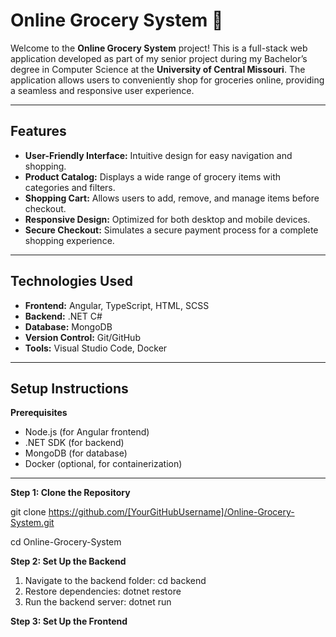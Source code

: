 # Online Grocery System 🛒  

Welcome to the **Online Grocery System** project! This is a full-stack web application developed as part of my senior project during my Bachelor’s degree in Computer Science at the **University of Central Missouri**. The application allows users to conveniently shop for groceries online, providing a seamless and responsive user experience.  

---

## Features  
- **User-Friendly Interface:** Intuitive design for easy navigation and shopping.  
- **Product Catalog:** Displays a wide range of grocery items with categories and filters.  
- **Shopping Cart:** Allows users to add, remove, and manage items before checkout.  
- **Responsive Design:** Optimized for both desktop and mobile devices.  
- **Secure Checkout:** Simulates a secure payment process for a complete shopping experience.  

---

## Technologies Used  
- **Frontend:** Angular, TypeScript, HTML, SCSS
- **Backend:** .NET C#
- **Database:** MongoDB
- **Version Control:** Git/GitHub
- **Tools:** Visual Studio Code, Docker

---

## Setup Instructions
**Prerequisites**
- Node.js (for Angular frontend)
- .NET SDK (for backend)
- MongoDB (for database)
- Docker (optional, for containerization)

---

**Step 1: Clone the Repository**

git clone https://github.com/[YourGitHubUsername]/Online-Grocery-System.git

cd Online-Grocery-System

**Step 2: Set Up the Backend**

 1. Navigate to the backend folder:
  cd backend
 2. Restore dependencies:
  dotnet restore
 3. Run the backend server:
  dotnet run

**Step 3: Set Up the Frontend**
